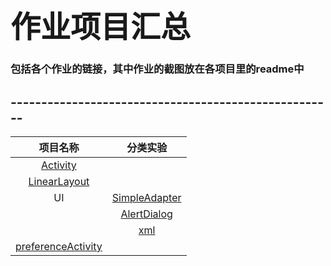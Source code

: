 # <font face="STCAIYUN" size=20>作业项目汇总</font>
### 包括各个作业的链接，其中作业的截图放在各项目里的readme中
## -----------------------------------------------------  


| 项目名称 | 分类实验 |  
| :-: | :-: |  
| [Activity](https://github.com/dream2018seek/androidtest/tree/master/Activity) |  |  
| [LinearLayout](https://github.com/dream2018seek/androidtest/tree/master/LinearLayout) |  |  
| UI | [SimpleAdapter](https://github.com/dream2018seek/androidtest/tree/master/SimpleAdapter) |  
|  |  [AlertDialog](https://github.com/dream2018seek/androidtest/tree/master/AlertDialog) |  
|  |  [xml](https://github.com/dream2018seek/androidtest/tree/master/xml) |  
| [preferenceActivity](https://github.com/dream2018seek/androidtest/tree/master/xml) |   |  

